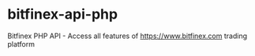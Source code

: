 # bitfinex-api-php
Bitfinex PHP API - Access all features of https://www.bitfinex.com trading platform
